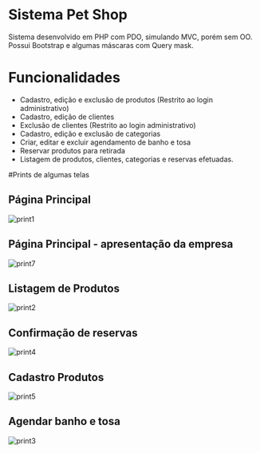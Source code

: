 # Sistema Pet Shop

Sistema desenvolvido em PHP com PDO, simulando MVC, porém sem OO.
Possui Bootstrap e algumas máscaras com Query mask.

# Funcionalidades 
- Cadastro, edição e exclusão de produtos (Restrito ao login administrativo)
- Cadastro, edição de clientes
- Exclusão de clientes (Restrito ao login administrativo)
- Cadastro, edição e exclusão de categorias
- Criar, editar e excluir agendamento de banho e tosa
- Reservar produtos para retirada
- Listagem de produtos, clientes, categorias e reservas efetuadas.

#Prints de algumas telas

## Página Principal
![print1](https://user-images.githubusercontent.com/36732444/49344470-b9d67b00-f65e-11e8-9d19-1bcd3a01160a.png)


## Página Principal - apresentação da empresa
![print7](https://user-images.githubusercontent.com/36732444/49344475-c65ad380-f65e-11e8-9d49-49e6bb57d60f.png)



## Listagem de Produtos
![print2](https://user-images.githubusercontent.com/36732444/49344483-eb4f4680-f65e-11e8-9a31-d1a39cf331de.png)


## Confirmação de reservas
![print4](https://user-images.githubusercontent.com/36732444/49344493-091cab80-f65f-11e8-9768-28e9ff92fd62.png)



## Cadastro Produtos
![print5](https://user-images.githubusercontent.com/36732444/49344505-4ed97400-f65f-11e8-825f-b7429c54c223.png)



## Agendar banho e tosa
![print3](https://user-images.githubusercontent.com/36732444/49344503-4123ee80-f65f-11e8-86d4-5eee94713a60.png)
